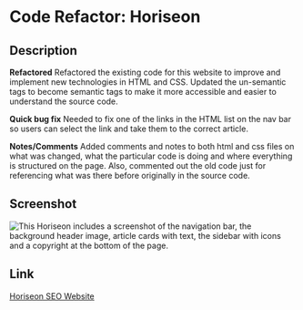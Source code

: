 # Code Refactor: Horiseon

## Description

**Refactored** Refactored the existing code for this website to improve and implement new technologies in HTML and CSS. Updated the un-semantic tags to become semantic tags to make it more accessible and easier to understand the source code. 

**Quick bug fix** Needed to fix one of the links in the HTML list on the nav bar so users can select the link and take them to the correct article.

**Notes/Comments** Added comments and notes to both html and css files on what was changed, what the particular code is doing and where everything is structured on the page. Also, commented out the old code just for referencing what was there before originally in the source code. 

## Screenshot
![This Horiseon includes a screenshot of the navigation bar, the background header image, article cards with text, the sidebar with icons and a copyright at the bottom of the page.](./assets/images/HoriseonScreenshot.png)

## Link 
[Horiseon SEO Website](https://midth002.github.io/code-refactor/)